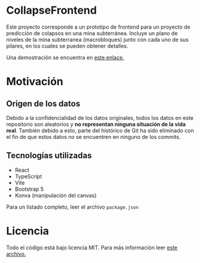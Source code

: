 # CollapseFrontend

Este proyecto corresponde a un prototipo de frontend para un proyecto de predicción
de colapsos en una mina subterránea. Incluye un plano de niveles de la mina
subterranea (macrobloques) junto con cada uno de sus pilares, en los cuales se pueden
obtener detalles.

Una demostración se encuentra en [este enlace.](https://collapse-frontend-public.vercel.app/)

# Motivación

## Origen de los datos

Debido a la confidencialidad de los datos originales, todos los datos en este repositorio
son aleatorios y **no representan ninguna situación de la vida real**. También debido a esto,
parte del histórico de Git ha sido eliminado con el fin de que estos datos no se encuentren
en ninguno de los commits.

## Tecnologías utilizadas

- React
- TypeScript
- Vite
- Bootstrap 5
- Konva (manipulación del canvas)

Para un listado completo, leer el archivo ``package.json``

# Licencia

Todo el código está bajo licencia MIT. Para más información leer [este archivo.](https://github.com/gahenriquezv/CollapseFrontendPublic/blob/main/LICENSE)
